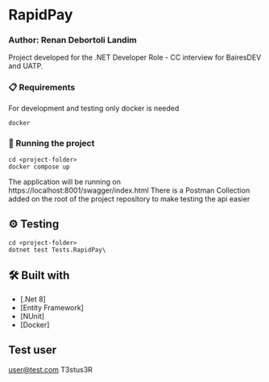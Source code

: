 # RapidPay
### Author: Renan Debortoli Landim

Project developed for the .NET Developer Role - CC interview for BairesDEV and UATP.

### 📋 Requirements

For development and testing only docker is needed

```
docker
```

### 🔧 Running the project

```
cd <project-folder>
docker compose up
```

The application will be running on https://localhost:8001/swagger/index.html
There is a Postman Collection added on the root of the project repository to make testing the api easier

## ⚙️ Testing

```
cd <project-folder>
dotnet test Tests.RapidPay\
```

## 🛠️ Built with

* [.Net 8]
* [Entity Framework]
* [NUnit]
* [Docker]

## Test user
user@test.com
T3stus3R


